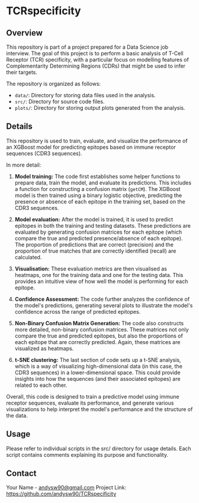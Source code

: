 # TCRspecificity

## Overview

This repository is part of a project prepared for a Data Science job interview. The goal of this project is to perform a basic analysis of T-Cell Receptor (TCR) specificity, with a particular focus on modelling features of Complementarity Determining Regions (CDRs) that might be used to infer their targets.

The repository is organized as follows:

- `data/`: Directory for storing data files used in the analysis.
- `src/`: Directory for source code files.
- `plots/`: Directory for storing output plots generated from the analysis.

## Details

This repository is used to train, evaluate, and visualize the performance of an XGBoost model for predicting epitopes based on immune receptor sequences (CDR3 sequences).

In more detail:

1. **Model training:** The code first establishes some helper functions to prepare data, train the model, and evaluate its predictions. This includes a function for constructing a confusion matrix (`getCM`). The XGBoost model is then trained using a binary logistic objective, predicting the presence or absence of each epitope in the training set, based on the CDR3 sequences.

2. **Model evaluation:** After the model is trained, it is used to predict epitopes in both the training and testing datasets. These predictions are evaluated by generating confusion matrices for each epitope (which compare the true and predicted presence/absence of each epitope). The proportion of predictions that are correct (precision) and the proportion of true matches that are correctly identified (recall) are calculated.

3. **Visualisation:** These evaluation metrics are then visualised as heatmaps, one for the training data and one for the testing data. This provides an intuitive view of how well the model is performing for each epitope.

4. **Confidence Assessment:** The code further analyzes the confidence of the model's predictions, generating several plots to illustrate the model's confidence across the range of predicted epitopes.

5. **Non-Binary Confusion Matrix Generation:** The code also constructs more detailed, non-binary confusion matrices. These matrices not only compare the true and predicted epitopes, but also the proportions of each epitope that are correctly predicted. Again, these matrices are visualized as heatmaps.

6. **t-SNE clustering:** The last section of code sets up a t-SNE analysis, which is a way of visualizing high-dimensional data (in this case, the CDR3 sequences) in a lower-dimensional space. This could provide insights into how the sequences (and their associated epitopes) are related to each other.

Overall, this code is designed to train a predictive model using immune receptor sequences, evaluate its performance, and generate various visualizations to help interpret the model's performance and the structure of the data.

## Usage

Please refer to individual scripts in the src/ directory for usage details. Each script contains comments explaining its purpose and functionality.

## Contact

Your Name - andysw90@gmail.com
Project Link: https://github.com/andysw90/TCRspecificity
